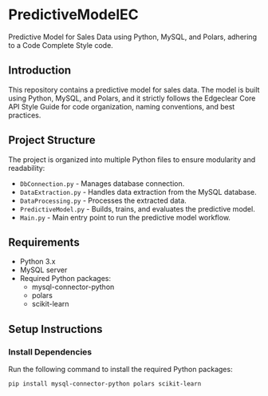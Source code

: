 # PredictiveModelEC

Predictive Model for Sales Data using Python, MySQL, and Polars, adhering to a Code Complete Style code.

## Introduction

This repository contains a predictive model for sales data. The model is built using Python, MySQL, and Polars, and it strictly follows the Edgeclear Core API Style Guide for code organization, naming conventions, and best practices.

## Project Structure

The project is organized into multiple Python files to ensure modularity and readability:

- `DbConnection.py` - Manages database connection.
- `DataExtraction.py` - Handles data extraction from the MySQL database.
- `DataProcessing.py` - Processes the extracted data.
- `PredictiveModel.py` - Builds, trains, and evaluates the predictive model.
- `Main.py` - Main entry point to run the predictive model workflow.

## Requirements

- Python 3.x
- MySQL server
- Required Python packages:
  - mysql-connector-python
  - polars
  - scikit-learn

## Setup Instructions

### Install Dependencies

Run the following command to install the required Python packages:

```bash
pip install mysql-connector-python polars scikit-learn
